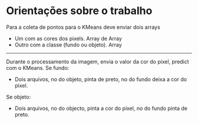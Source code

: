 # Orientações sobre o trabalho

Para a coleta de pontos para o KMeans deve enviar dois arrays
- Um com as cores dos pixels. Array de Array
- Outro com a classe (fundo ou objeto). Array
---
Durante o processamento da imagem, envia o valor da cor do pixel, predict com o KMeans.
Se fundo:
- Dois arquivos, no do objeto, pinta de preto, no do fundo deixa a cor do pixel.

Se objeto:
- Dois arquivos, no do objecto, pinta a cor do pixel, no do fundo pinta de preto.